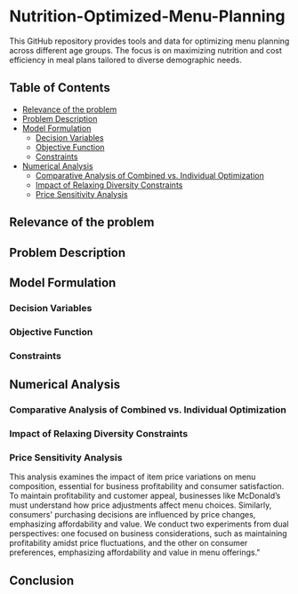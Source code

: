 # Nutrition-Optimized-Menu-Planning
This GitHub repository provides tools and data for optimizing menu planning across different age groups. The focus is on maximizing nutrition and cost efficiency in meal plans tailored to diverse demographic needs.

## Table of Contents
- [Relevance of the problem](#relevance-of-the-problem)
- [Problem Description](#problem-description)
- [Model Formulation](#model-formulation)
  - [Decision Variables](#decision-variables)
  - [Objective Function](#objective-function)
  - [Constraints](#constraints)
- [Numerical Analysis](#numerical-analysis)
  - [Comparative Analysis of Combined vs. Individual Optimization](#experiment-1)
  - [Impact of Relaxing Diversity Constraints](experiment-2)
  - [Price Sensitivity Analysis](experiment-3)

## Relevance of the problem

## Problem Description  

## Model Formulation
### Decision Variables
### Objective Function
### Constraints

## Numerical Analysis 
### Comparative Analysis of Combined vs. Individual Optimization
### Impact of Relaxing Diversity Constraints
### Price Sensitivity Analysis
This analysis examines the impact of item price variations on menu composition, essential for business profitability and consumer satisfaction. To maintain profitability and customer appeal, businesses like McDonald’s must understand how price adjustments affect menu choices. Similarly, consumers' purchasing decisions are influenced by price changes, emphasizing affordability and value. We conduct two experiments from dual perspectives: one focused on business considerations, such as maintaining profitability amidst price fluctuations, and the other on consumer preferences, emphasizing affordability and value in menu offerings."

## Conclusion
